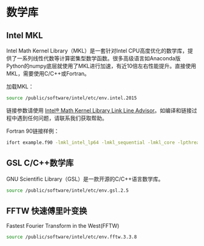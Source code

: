 # 数学库

## Intel MKL

Intel Math Kernel Library（MKL）是一套针对Intel CPU高度优化的数学库，提供了一系列线性代数等计算密集型数学函数。很多高级语言如Anaconda版Python的numpy底层就使用了MKL进行加速，有近10倍左右性能提升。直接使用MKL，需要使用C/C++或Fortran。

加载MKL：

```bash
source /public/software/intel/etc/env.intel.2015
```

链接参数请使用 [Intel® Math Kernel Library Link Line Advisor][1]。如编译和链接过程中遇到任何问题，请联系我们获取帮助。

Fortran 90链接样例：

```bash
ifort example.f90 -lmkl_intel_lp64 -lmkl_sequential -lmkl_core -lpthread
```

## GSL C/C++数学库

GNU Scientific Library（GSL）是一款开源的C/C++语言数学库。

```bash
source /public/software/intel/etc/env.gsl.2.5
```

## FFTW 快速傅里叶变换

Fastest Fourier Transform in the West(FFTW)

```bash
source /public/software/intel/etc/env.fftw.3.3.8
```

[1]: https://software.intel.com/en-us/articles/intel-mkl-link-line-advisor
